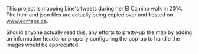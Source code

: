 This project is mapping Line's tweets during her El Camino walk in 2014. The html and json files are actually being copied over and hosted on www.ecmaps.ca.

Should anyone actually read this, any efforts to pretty-up the map by adding an information header or properly configuring the pop-up to handle the images would be appreciated.
